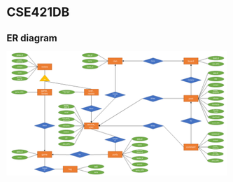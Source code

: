 # CSE421DB

## ER diagram

![image1](https://github.com/wbjeon2k/CSE421DB/blob/a3e7bc86d2269aeca7bae0411eaa5a485cc5d81e/ER_Model.png)
